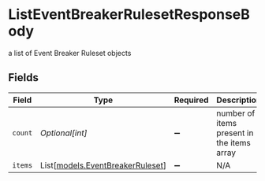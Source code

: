 # ListEventBreakerRulesetResponseBody

a list of Event Breaker Ruleset objects


## Fields

| Field                                                                | Type                                                                 | Required                                                             | Description                                                          |
| -------------------------------------------------------------------- | -------------------------------------------------------------------- | -------------------------------------------------------------------- | -------------------------------------------------------------------- |
| `count`                                                              | *Optional[int]*                                                      | :heavy_minus_sign:                                                   | number of items present in the items array                           |
| `items`                                                              | List[[models.EventBreakerRuleset](../models/eventbreakerruleset.md)] | :heavy_minus_sign:                                                   | N/A                                                                  |